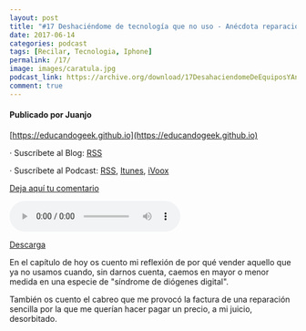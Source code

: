 ```yaml
---
layout: post
title: "#17 Deshaciéndome de tecnología que no uso - Anécdota reparación"
date: 2017-06-14
categories: podcast
tags: [Recilar, Tecnologia, Iphone]
permalink: /17/
image: images/caratula.jpg
podcast_link: https://archive.org/download/17DesahaciendomeDeEquiposYAnecdota_201706/17-desahaciendome-de-equipos-y-anecdota.mp3
comment: true
---
```


#### Publicado por Juanjo

[https://educandogeek.github.io](https://educandogeek.github.io)

· Suscríbete al Blog: [RSS](http://feeds.feedburner.com/educandogeekblog)

· Suscríbete al Podcast: [RSS](http://feeds.feedburner.com/educandogeek), [Itunes](https://itunes.apple.com/es/podcast/educando-geek/id1110060146?mt=2), [iVoox](https://www.ivoox.com/podcast-educando-geek_sq_f1289274_1.html)

[Deja aquí tu comentario](https://educandogeek.github.io/17/)

<audio controls>
  <source src="{{ page.podcast_link }}" type="audio/mp3">
</audio>


[Descarga][Mp3]


En el capítulo de hoy os cuento mi reflexión de por qué vender aquello que ya no usamos cuando, sin darnos cuenta, caemos en mayor o menor medida en una especie de "síndrome de diógenes digital".

También os cuento el cabreo que me provocó la factura de una reparación sencilla por la que me querían hacer pagar un precio, a mi juicio, desorbitado.


[Mp3]: https://archive.org/download/17DesahaciendomeDeEquiposYAnecdota_201706/17-desahaciendome-de-equipos-y-anecdota.mp3